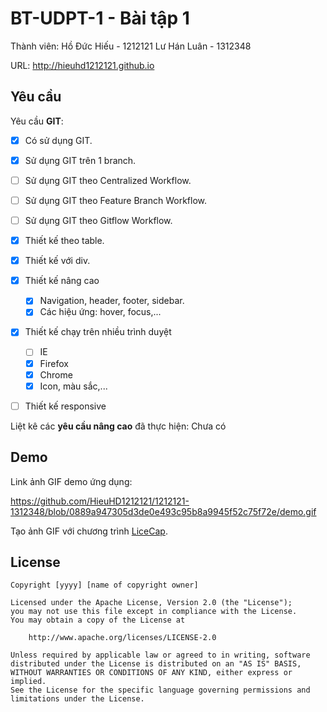 # BT-UDPT-1 - Bài tập 1

Thành viên:
Hồ Đức Hiếu - 1212121
Lư Hán Luân - 1312348

URL: http://hieuhd1212121.github.io

## Yêu cầu

Yêu cầu **GIT**:

* [x] Có sử dụng GIT.
* [x] Sử dụng GIT trên 1 branch.
* [ ] Sử dụng GIT theo Centralized Workflow.
* [ ] Sử dụng GIT theo Feature Branch Workflow.
* [ ] Sử dụng GIT theo Gitflow Workflow.

* [x] Thiết kế theo table.
* [x] Thiết kế với div.
* [x] Thiết kế nâng cao
    * [x] Navigation, header, footer, sidebar.
    * [x] Các hiệu ứng: hover, focus,...
* [x] Thiết kế chạy trên nhiều trình duyệt
    * [ ] IE
    * [x] Firefox
    * [x] Chrome
    * [x] Icon, màu sắc,...
* [ ] Thiết kế responsive

Liệt kê các **yêu cầu nâng cao** đã thực hiện: Chưa có


## Demo

Link ảnh GIF demo ứng dụng:

https://github.com/HieuHD1212121/1212121-1312348/blob/0889a947305d3de0e493c95b8a9945f52c75f72e/demo.gif

Tạo ảnh GIF với chương trình [LiceCap](http://www.cockos.com/licecap/).


## License

    Copyright [yyyy] [name of copyright owner]

    Licensed under the Apache License, Version 2.0 (the "License");
    you may not use this file except in compliance with the License.
    You may obtain a copy of the License at

        http://www.apache.org/licenses/LICENSE-2.0

    Unless required by applicable law or agreed to in writing, software
    distributed under the License is distributed on an "AS IS" BASIS,
    WITHOUT WARRANTIES OR CONDITIONS OF ANY KIND, either express or implied.
    See the License for the specific language governing permissions and
    limitations under the License.
